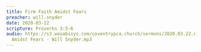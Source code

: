 ```yaml
---
title: Firm Faith Amidst Fears
preacher: will-snyder
date: 2020-03-22
scripture: Proverbs 3:5-6
audio: https://s3.wasabisys.com/coventrypca.church/sermons/2020.03.22.A Firm Faith
  Amidst Fears - Will Snyder.mp3
---
```

